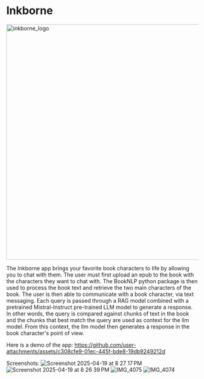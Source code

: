 # Inkborne
<img width="617" alt="inkborne_logo" src="https://github.com/user-attachments/assets/6806bdb8-2c15-4114-9ee3-081beb7be3f2" />

The Inkborne app brings your favorite book characters to life by allowing you to chat with them. The user must first upload an epub to the book with the characters they want to chat with. The BookNLP python package is then used to process the book text and retrieve the two main characters of the book. The user is then able to communicate with a book character, via text messaging. Each query is passed through a RAG model combined with a pretrained Mistral-Instruct pre-trained LLM model to generate a response. In other words, the query is compared against chunks of text in the book and the chunks that best match the query are used as context for the llm model. From this context, the llm model then generates a response in the book character's point of view.

Here is a demo of the app:
https://github.com/user-attachments/assets/c308cfe9-01ec-445f-bde8-19db9249212d

Screenshots:
![Screenshot 2025-04-19 at 8 27 17 PM](https://github.com/user-attachments/assets/90724c5a-b9a2-42d9-8dfa-b234ddd41d23)
![Screenshot 2025-04-19 at 8 26 39 PM](https://github.com/user-attachments/assets/feb43c9d-e07d-4547-969a-78c57071a13d)
![IMG_4075](https://github.com/user-attachments/assets/5fad656a-ed59-4e5d-92c7-bd858c69b7f5)
![IMG_4074](https://github.com/user-attachments/assets/8e90a31b-c6b6-47b6-aca4-6beb36a7b589)


